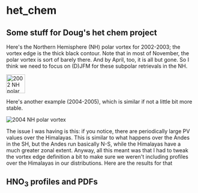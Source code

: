 # het_chem
## Some stuff for Doug's het chem project

Here's the Northern Hemisphere (NH) polar vortex for 2002-2003; the vortex edge is the thick black contour. Note that in most of November, the polar vortex is sort of barely there. And by April, too, it is all but gone. So I think we need to focus on (D)JFM for these subpolar retrievals in the NH. 

<img src="gifs/20021101.gif" alt="2002 NH polar vortex" width="50"/>
<!---
![2002 NH polar vortex](gifs/20021101.gif)
--->

Here's another example (2004-2005), which is similar if not a little bit more stable.

![2004 NH polar vortex](gifs/20041101.gif)

The issue I was having is this: if you notice, there are periodically large PV values over the Himalayas. This is similar to what happens over the Andes in the SH, but the Andes run basically N-S, while the Himalayas have a much greater zonal extent. Anyway, all this meant was that I had to tweak the vortex edge definition a bit to make sure we weren't including profiles over the Himalayas in our distributions. Here are the results for that

## HNO<sub>3</sub> profiles and PDFs

